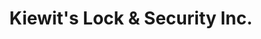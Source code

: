 ---
title: "Kiewit's Lock & Security Inc."
url: /rice-lake/kiewits-lock-und-security-inc/
shop: Schlüsseldienst
---